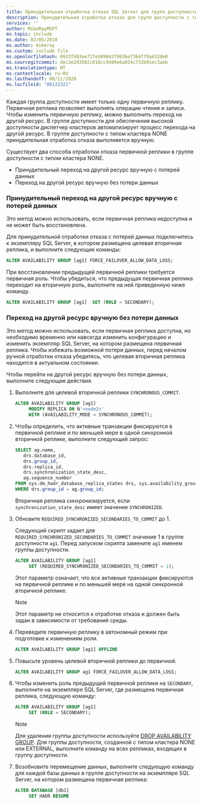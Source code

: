 ```yaml
---
title: Принудительная отработка отказа SQL Server для групп доступности
description: Принудительная отработка отказа для групп доступности с типом кластера NONE
services: ''
author: MikeRayMSFT
ms.topic: include
ms.date: 02/05/2018
ms.author: mikeray
ms.custom: include file
ms.openlocfilehash: 0933f493ee71fe589842f8636e7364f79a432de0
ms.sourcegitcommit: dec2e2d3582c818cc9489e6a824c732b91ec3aeb
ms.translationtype: HT
ms.contentlocale: ru-RU
ms.lasthandoff: 08/11/2020
ms.locfileid: "88122321"
---
```

Каждая группа доступности имеет только одну первичную реплику. Первичная реплика позволяет выполнять операции чтения и записи. Чтобы изменить первичную реплику, можно выполнить переход на другой ресурс. В группе доступности для обеспечения высокой доступности диспетчер кластеров автоматизирует процесс перехода на другой ресурс. В группе доступности с типом кластера NONE принудительная отработка отказа выполняется вручную. 

Существует два способа отработки отказа первичной реплики в группе доступности с типом кластера NONE.

- Принудительный переход на другой ресурс вручную с потерей данных
- Переход на другой ресурс вручную без потери данных

### <a name="forced-manual-failover-with-data-loss"></a>Принудительный переход на другой ресурс вручную с потерей данных

Это метод можно использовать, если первичная реплика недоступна и не может быть восстановлена. 

Для принудительной отработки отказа с потерей данных подключитесь к экземпляру SQL Server, в котором размещена целевая вторичная реплика, и выполните следующие команды:

```SQL
ALTER AVAILABILITY GROUP [ag1] FORCE_FAILOVER_ALLOW_DATA_LOSS;
```

При восстановлении предыдущей первичной реплики требуется первичная роль. Чтобы убедиться, что предыдущая первичная реплика переходит на вторичную роль, выполните на ней приведенную ниже команду.

```SQL
ALTER AVAILABILITY GROUP [ag1]  SET (ROLE = SECONDARY);
```

### <a name="manual-failover-without-data-loss"></a>Переход на другой ресурс вручную без потери данных

Это метод можно использовать, если первичная реплика доступна, но необходимо временно или навсегда изменить конфигурацию и изменить экземпляр SQL Server, на котором размещена первичная реплика. Чтобы избежать возможной потери данных, перед началом ручной отработки отказа убедитесь, что целевая вторичная реплика находится в актуальном состоянии. 

Чтобы перейти на другой ресурс вручную без потери данных, выполните следующие действия.

1. Выполните для целевой вторичной реплики `SYNCHRONOUS_COMMIT`.

   ```SQL
   ALTER AVAILABILITY GROUP [ag1] 
        MODIFY REPLICA ON N'<node2>' 
        WITH (AVAILABILITY_MODE = SYNCHRONOUS_COMMIT);
   ```

1. Чтобы определить, что активные транзакции фиксируются в первичной реплике и по меньшей мере в одной синхронной вторичной реплике, выполните следующий запрос: 

   ```SQL
   SELECT ag.name, 
      drs.database_id, 
      drs.group_id, 
      drs.replica_id, 
      drs.synchronization_state_desc, 
      ag.sequence_number
   FROM sys.dm_hadr_database_replica_states drs, sys.availability_groups ag
   WHERE drs.group_id = ag.group_id; 
   ```

   Вторичная реплика синхронизируется, если `synchronization_state_desc` имеет значение `SYNCHRONIZED`.

1. Обновите `REQUIRED_SYNCHRONIZED_SECONDARIES_TO_COMMIT` до 1.

   Следующий скрипт задает для `REQUIRED_SYNCHRONIZED_SECONDARIES_TO_COMMIT` значение 1 в группе доступности `ag1`. Перед запуском скрипта замените `ag1` именем группы доступности.

   ```SQL
   ALTER AVAILABILITY GROUP [ag1] 
        SET (REQUIRED_SYNCHRONIZED_SECONDARIES_TO_COMMIT = 1);
   ```

   Этот параметр означает, что все активные транзакции фиксируются на первичной реплике и по меньшей мере на одной синхронной вторичной реплике. 
   >[!NOTE]
   >Этот параметр не относится к отработке отказа и должен быть задан в зависимости от требований среды.
   
1. Переведите первичную реплику в автономный режим при подготовке к изменениям роли.
   ```SQL
   ALTER AVAILABILITY GROUP [ag1] OFFLINE
   ```

1. Повысьте уровень целевой вторичной реплики до первичной. 

   ```SQL
   ALTER AVAILABILITY GROUP ag1 FORCE_FAILOVER_ALLOW_DATA_LOSS; 
   ``` 

1. Чтобы изменить роль предыдущей первичной реплики на `SECONDARY`, выполните на экземпляре SQL Server, где размещена первичная реплика, следующую команду:

   ```SQL
   ALTER AVAILABILITY GROUP [ag1] 
        SET (ROLE = SECONDARY); 
   ```

   > [!NOTE] 
   > Для удаления группы доступности используйте [DROP AVAILABILITY GROUP](https://docs.microsoft.com/sql/t-sql/statements/drop-availability-group-transact-sql). Для группы доступности, созданной с типом кластера NONE или EXTERNAL, выполните команду на всех репликах, входящих в группу доступности.

1. Возобновите перемещение данных, выполните следующую команду для каждой базы данных в группе доступности на экземпляре SQL Server, на котором размещена первичная реплика: 

   ```sql
   ALTER DATABASE [db1]
        SET HADR RESUME
   ```
